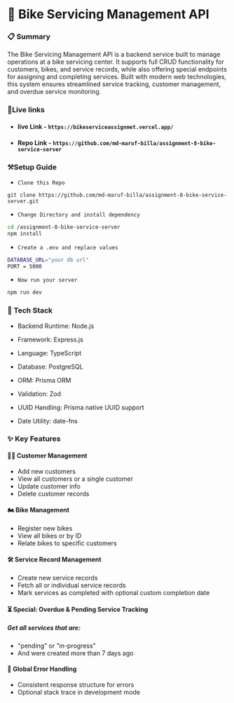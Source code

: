 # 🚀 Bike Servicing Management API
### 📋 Summary

The Bike Servicing Management API is a backend service built to manage operations at a bike servicing center. It supports full CRUD functionality for customers, bikes, and service records, while also offering special endpoints for assigning and completing services. Built with modern web technologies, this system ensures streamlined service tracking, customer management, and overdue service monitoring.
### 🔗Live links
- #### live Link - `https://bikeserviceassignmet.vercel.app/`
- #### Repo Link - `https://github.com/md-maruf-billa/assignment-8-bike-service-server`

### ⚒️Setup Guide
- `Clone this Repo`
```
git clone https://github.com/md-maruf-billa/assignment-8-bike-service-server.git
```
- `Change Directory and install dependency`
```bash
cd /assignment-8-bike-service-server
npm install
```
- `Create a .env and replace values`
```bash
DATABASE_URL="your db url"
PORT = 5000
```

- `Now run your server`
```bash
npm run dev
```
### 🧰 Tech Stack

- Backend Runtime: Node.js

- Framework: Express.js

- Language: TypeScript

- Database: PostgreSQL

- ORM: Prisma ORM

- Validation: Zod

- UUID Handling: Prisma native UUID support

- Date Utility: date-fns

### ✨ Key Features
#### 🧑‍💼 Customer Management

- Add new customers
- View all customers or a single customer
- Update customer info
- Delete customer records

#### 🏍️ Bike Management

- Register new bikes
- View all bikes or by ID
- Relate bikes to specific customers

#### 🛠️ Service Record Management

- Create new service records
- Fetch all or individual service records
- Mark services as completed with optional custom completion date

#### ⏳ Special: Overdue & Pending Service Tracking

##### Get all services that are:

- "pending" or "in-progress"
- And were created more than 7 days ago

#### 🧯 Global Error Handling

- Consistent response structure for errors
- Optional stack trace in development mode